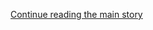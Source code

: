 <div id="app">

<div class="css-1ichrj1 e12j3pa50">

<div class="css-1lzk3av e12j3pa51">

<div class="css-142l3g4">

[Continue reading the main
story](#after-dfp-ad-top)

<div class="ad dfp-ad-top-wrapper" style="text-align:center;height:100%;display:block">

<div id="dfp-ad-top" class="place-ad" data-position="top" data-size-key="top">

</div>

</div>

<div id="after-dfp-ad-top">

</div>

</div>

</div>

</div>

<div>

<div class="NYTAppHideMasthead css-1r6wvpq e1suatyy0">

<div class="section css-ui9rw0 e1suatyy2">

<div class="css-11hrj97 er09x8g0">

<div class="css-6n7j50">

</div>

<span class="css-1dv1kvn">Sections</span>

<div class="css-10488qs">

<span class="css-1dv1kvn">SEARCH</span>

</div>

[Skip to content](#site-content)[Skip to site
index](#site-index)

</div>

<div class="css-8xdxq2 e1huz5gh0">

</div>

<div class="css-8pe5zk">

  - [English](/)
  - [Español](https://www.nytimes3xbfgragh.onion/es/)
  - [中文](https://cn.nytimes3xbfgragh.onion)

</div>

</div>

<div id="masthead-bar-one" class="section hasLinks css-165o1d9 e1csuq9d3">

<div class="css-bpgv3s e1csuq9d0">

</div>

<div class="css-1uqjmks e1csuq9d1">

</div>

<div class="css-9e9ivx">

[](https://myaccount.nytimes3xbfgragh.onion/auth/login?response_type=cookie&client_id=vi)

</div>

<div class="css-bfvq22 e1csuq9d2">

[Today’s
Paper](https://www.nytimes3xbfgragh.onion/section/todayspaper)

</div>

</div>

<div class="css-stscvm">

<div class="css-158f1cv" data-testid="masthead-desktop-logo">

</div>

</div>

<div class="css-wu78io">

</div>

<div class="css-1y7qxpi" data-aria-hidden="true" style="visibility:hidden">

<div class="css-1llhclm">

  - 
  - 
  - [World](https://www.nytimes3xbfgragh.onion/section/world)

  - [U.S.](https://www.nytimes3xbfgragh.onion/section/us)

  - [Politics](https://www.nytimes3xbfgragh.onion/section/politics)

  - [N.Y.](https://www.nytimes3xbfgragh.onion/section/nyregion)

  - [Business](https://www.nytimes3xbfgragh.onion/section/business)

  - [Opinion](https://www.nytimes3xbfgragh.onion/section/opinion)

  - [Tech](https://www.nytimes3xbfgragh.onion/section/technology)

  - [Science](https://www.nytimes3xbfgragh.onion/section/science)

  - [Health](https://www.nytimes3xbfgragh.onion/section/health)

  - [Sports](https://www.nytimes3xbfgragh.onion/section/sports)

  - [Arts](https://www.nytimes3xbfgragh.onion/section/arts)

  - [Books](https://www.nytimes3xbfgragh.onion/section/books)

  - [Style](https://www.nytimes3xbfgragh.onion/section/style)

  - [Food](https://www.nytimes3xbfgragh.onion/section/food)

  - [Travel](https://www.nytimes3xbfgragh.onion/section/travel)

  - [Magazine](https://www.nytimes3xbfgragh.onion/section/magazine)

  - [T Magazine](https://www.nytimes3xbfgragh.onion/section/t-magazine)

  - [Real Estate](https://www.nytimes3xbfgragh.onion/section/realestate)

  - [Video](https://www.nytimes3xbfgragh.onion/video)

</div>

</div>

<div class="css-1d8a290" data-testid="masthead-mini-nav">

  - [World](https://www.nytimes3xbfgragh.onion/section/world)
  - [U.S.](https://www.nytimes3xbfgragh.onion/section/us)
  - [Politics](https://www.nytimes3xbfgragh.onion/section/politics)
  - [N.Y.](https://www.nytimes3xbfgragh.onion/section/nyregion)
  - [Business](https://www.nytimes3xbfgragh.onion/section/business)
  - [Opinion](https://www.nytimes3xbfgragh.onion/section/opinion)
  - [Tech](https://www.nytimes3xbfgragh.onion/section/technology)
  - [Science](https://www.nytimes3xbfgragh.onion/section/science)
  - [Health](https://www.nytimes3xbfgragh.onion/section/health)
  - [Sports](https://www.nytimes3xbfgragh.onion/section/sports)
  - [Arts](https://www.nytimes3xbfgragh.onion/section/arts)
  - [Books](https://www.nytimes3xbfgragh.onion/section/books)
  - [Style](https://www.nytimes3xbfgragh.onion/section/style)
  - [Food](https://www.nytimes3xbfgragh.onion/section/food)
  - [Travel](https://www.nytimes3xbfgragh.onion/section/travel)
  - [Magazine](https://www.nytimes3xbfgragh.onion/section/magazine)
  - [T Magazine](https://www.nytimes3xbfgragh.onion/section/t-magazine)
  - [Real
Estate](https://www.nytimes3xbfgragh.onion/section/realestate)
  - [Video](https://www.nytimes3xbfgragh.onion/video)

</div>

</div>

</div>

<div data-aria-hidden="false">

<div id="site-content" data-role="main">

<div class="css-189d5rw e6b6cmu0">

<div class="css-1yuan6h">

<div class="css-xc44bh">

<div class="section css-o3tihn eq74mwp0" data-block-tracking-id="Briefings" data-testid="block-Briefings">

<div class="css-avqkzc">

<div class="css-1sm6zs8">

<div class="css-1om4z5c">

<div class="css-ydsmmq">

<div class="css-1ee8y2t assetWrapper">

<div class="css-geek62">

<div class="css-1d537rb e18972d70" media="[object Object]">

[](/2020/08/03/podcasts/the-daily/algorithmic-justice-racism.html)

<div class="css-1g8bx4t">

![](https://static01.graylady3jvrrxbe.onion/images/2017/01/29/podcasts/the-daily-album-art/the-daily-album-art-square320-v4.png)

</div>

</div>

[](/2020/08/03/podcasts/the-daily/algorithmic-justice-racism.html)

<div class="css-8oysku e18972d71" type="1">

<div class="css-1iexn6j e1voiwgp1">

## Listen to ‘The Daily”

</div>

</div>

<div class="css-8oysku e18972d71">

Wrongfully accused by an
algorithm.

</div>

</div>

</div>

</div>

<div class="css-ydsmmq">

<div class="css-1ee8y2t assetWrapper">

<div class="css-geek62">

<div class="css-1d537rb e18972d70" media="[object Object]">

[](/2020/07/30/podcasts/nice-white-parents-serial.html)

<div class="css-1g8bx4t">

![](https://static01.graylady3jvrrxbe.onion/images/2020/07/21/podcasts/nice-white-parents-album-art/nice-white-parents-album-art-square320.jpg)

</div>

</div>

[](/2020/07/30/podcasts/nice-white-parents-serial.html)

<div class="css-8oysku e18972d71" type="1">

<div class="css-1iexn6j e1voiwgp1">

## Listen to ‘Nice White Parents’

</div>

</div>

<div class="css-8oysku e18972d71">

When a group of white families came to one predominantly Black
school.

</div>

</div>

</div>

</div>

<div class="css-ydsmmq">

<div class="css-1ee8y2t assetWrapper">

<div class="css-geek62">

<div class="css-1d537rb e18972d70" media="[object Object]">

[](/2020/08/03/technology/tiktok-microsoft.html)

<div class="css-1g8bx4t">

![](https://static01.graylady3jvrrxbe.onion/images/2020/05/14/business/ontech-nl-icon/ontech-nl-icon-square640.jpg?quality=75&auto=webp&disable=upscale&width=350)

</div>

</div>

[](/2020/08/03/technology/tiktok-microsoft.html)

<div class="css-8oysku e18972d71" type="1">

<div class="css-1iexn6j e1voiwgp1">

## ‘On Tech With Shira Ovide’

</div>

</div>

<div class="css-8oysku e18972d71">

The strange saga of
TikTok.

</div>

</div>

</div>

</div>

</div>

<div class="css-1y8l3jc">

<div class="css-7utnqv">

<div class="css-rlo25n e1ll57lj2">

</div>

</div>

<div class="css-1hesgbm">

</div>

</div>

</div>

</div>

</div>

</div>

</div>

<div class="css-698um9">

<div class="css-1tk5puc">

<div class="css-jbmajz">

<div>

<div class="section css-15zaaaz eq74mwp0" data-block-tracking-id="Top Stories" data-testid="block-TopStories">

<div class="css-1oxv4in e1aa0s8g0">

<div class="css-1aew2eb eqveam62">

<div>

<div class="css-1qiat4j eqveam63">

<div class="css-1yoguk1 eqveam60">

<div class="css-qvz0vj eqveam61">

<div class="css-1aew2eb eqveam62">

<div class="css-1ee8y2t assetWrapper">

<div class="css-6p6lnl">

[](/2020/08/03/world/coronavirus-covid-19.html)

<div class="css-debyuq e1voiwgp1">

## <span>Fauci Supports Birx’s ‘New Phase’ Assessment After Trump Criticizes Her</span>

</div>

  - In backing up Dr. Deborah Birx, Dr. Anthony Fauci indirectly put
    himself at odds with President Trump, who had called her “pathetic.”
  - Already, some schools that have opened for in-person classes have
    had to impose quarantines or close temporarily because of
    infections. Here’s the
latest.

<div class="css-1slnf6i">

<div class="css-na047m">

<span class="css-eiiu5n e2clvhq0"><span class="newsStatus">live</span></span>

</div>

</div>

</div>

</div>

</div>

</div>

</div>

<div class="css-zmmks0 eqveam60">

<div class="css-1qj0wac eqveam61">

<div class="css-1g8bx4t">

![](https://static01.graylady3jvrrxbe.onion/newsgraphics/2020/03/16/coronavirus-maps/6cb2cfe296478ee6a7ff625e46af4732b84fb121/build/curve-grid/cases/total/USA.svg)

</div>

</div>

</div>

</div>

</div>

<div>

<div class="css-1qiat4j eqveam63">

<div class="css-bs48m0 eqveam60">

<div class="css-1qj0wac eqveam61">

<div class="css-1ee8y2t assetWrapper">

<div class="css-6p6lnl">

[](/2020/08/03/us/politics/congress-jobless-aid-talks-trump.html)

<div class="css-debyuq e1voiwgp1">

## With Jobless Aid Expired, Trump Sidelines Himself in Stimulus Talks

</div>

As his team met with Democratic leaders to try to reach a deal,
President Trump insulted Democrats and mused about short-circuiting the
discussion.

<div>

<div class="css-na047m">

</div>

</div>

</div>

</div>

</div>

</div>

<div class="css-bs48m0 eqveam60">

<div class="css-1qj0wac eqveam61">

<div class="css-1ee8y2t assetWrapper">

<div class="css-6p6lnl">

[](/2020/08/03/us/politics/yrc-coronavirus-relief-funds.html)

<div class="css-debyuq e1voiwgp1">

## Rescue of Trucking Company With White House Ties Draws Scrutiny

</div>

A $700 million loan made YRC Worldwide one of the largest recipients of
taxpayer money meant to support businesses and workers during the
pandemic.

<div>

<div class="css-na047m">

</div>

</div>

</div>

</div>

</div>

</div>

</div>

</div>

</div>

</div>

<div class="css-1nuzdmm e1aa0s8g0">

<div class="css-1ee8y2t assetWrapper">

<div class="css-1g8bx4t">

![](https://static01.graylady3jvrrxbe.onion/newsgraphics/2020/03/16/coronavirus-maps/b51a1199676bcbc2847cd5292490df572d07e0cb/images/orphan_usa-threeByTwoSmallAt2X.png)

</div>

</div>

</div>

<div class="css-1nuzdmm e1aa0s8g0">

<div class="css-1qiat4j eqveam63">

<div class="css-1yoguk1 eqveam60">

<div class="css-qvz0vj eqveam61">

<div class="css-1aew2eb eqveam62">

<div class="css-1ee8y2t assetWrapper">

<div class="css-6p6lnl">

[](/2020/08/03/nyregion/donald-trump-taxes-cyrus-vance.html)

<div class="css-debyuq e1voiwgp1">

## <span>D.A. Is Investigating Trump and His Company Over Fraud, Filing Suggests</span>

</div>

The Manhattan district attorney’s office made the disclosure in a court
filing arguing President Trump’s accountants should turn over his tax
returns.

<div>

<div class="css-na047m">

</div>

</div>

</div>

</div>

</div>

</div>

</div>

<div class="css-zmmks0 eqveam60">

<div class="css-1qj0wac eqveam61">

<div class="css-1aew2eb eqveam62">

<div class="css-1qiat4j eqveam63">

<div class="css-ws86q6 eqveam60">

<div class="css-1qj0wac eqveam61">

[](/2020/08/03/nyregion/donald-trump-taxes-cyrus-vance.html)

<div class="css-1g8bx4t">

![President Trump has asked a federal judge to invalidate a subpoena
asking for eight years of his personal and corporate tax returns. 
<span class="credit">Doug Mills/The New York
Times</span>](https://static01.graylady3jvrrxbe.onion/images/2020/08/03/nyregion/03nytrumptaxes-1/03nytrumptaxes-1-threeByTwoSmallAt2X.jpg?quality=75&auto=webp&disable=upscale)

</div>

</div>

</div>

<div class="css-778gjy eqveam60">

<div class="css-1qj0wac eqveam61">

<div class="css-1ee8y2t assetWrapper">

<div class="css-6p6lnl">

[](/2020/08/03/us/politics/michigan-primary-rashida-tlaib-brenda-jones.html)

<div class="css-debyuq e1voiwgp1">

## Rashida Tlaib Won Her Last Primary by 900 Votes. How Will the Rematch Go?

</div>

The Michigan Democrat is fighting for her political life.

<div>

<div class="css-na047m">

</div>

</div>

</div>

</div>

</div>

</div>

</div>

<div class="css-1ee8y2t assetWrapper">

<div class="css-6p6lnl">

[](/2020/08/03/nyregion/nyc-congress-carolyn-mahoney-ballots.html)

<div class="css-debyuq e1voiwgp1">

## Disputed Ballots Must Be Counted in N.Y. House Primary, Judge Rules

</div>

The race for the seat held by Representative Carolyn Maloney has become
a symbol of potential problems with mail-in
voting.

<div>

<div class="css-na047m">

</div>

</div>

</div>

</div>

</div>

</div>

</div>

</div>

</div>

<div class="css-1nuzdmm e1aa0s8g0">

<div>

<div class="css-1qiat4j eqveam63">

<div class="css-1fgqvm0 eqveam60">

<div class="css-1qj0wac eqveam61">

<div class="css-1ee8y2t assetWrapper">

<div class="css-6p6lnl">

[](/2020/08/03/business/economy/trump-tiktok-china-business.html)

<div class="css-debyuq e1voiwgp1">

## <span>TikTok, Trump and an Impulse to Act as C.E.O. to Corporate America</span>

</div>

President Trump’s interventions in company dealings based on his
instincts are a departure from the arm’s-length approach of his
predecessors.

<div>

<div class="css-na047m">

</div>

</div>

</div>

</div>

</div>

</div>

<div class="css-ws86q6 eqveam60">

<div class="css-1qj0wac eqveam61">

<div class="css-1aew2eb eqveam62">

<div class="css-1ee8y2t assetWrapper">

<div class="css-6p6lnl">

[](/2020/08/03/technology/trump-tiktok-microsoft.html)

<div class="css-debyuq e1voiwgp1">

## Trump Reverses Course on TikTok, Opening Door to Microsoft Bid

</div>

The president said he did not object to a potential acquisition of the
Chinese-owned app, retreating from comments about banning the service.

<div>

<div class="css-na047m">

</div>

</div>

</div>

</div>

</div>

</div>

</div>

</div>

</div>

</div>

<div class="css-1nuzdmm e1aa0s8g0">

<div class="css-1ee8y2t assetWrapper">

<div class="css-1qiat4j eqveam63">

<div class="css-1yoguk1 eqveam60">

<div class="css-qvz0vj eqveam61">

[](/2020/08/03/us/isaias-storm-updates.html)

<div class="css-debyuq e1voiwgp1">

## <span>Hurricane Isaias Makes Landfall in North Carolina</span>

</div>

Forecasters warned of heavy rain and powerful winds as the storm travels
up the East Coast. Flash floods and tornadoes are possible. Catch up on
the latest.

<div>

<div class="css-na047m">

</div>

</div>

</div>

</div>

<div class="css-zmmks0 eqveam60">

<div class="css-1qj0wac eqveam61">

[](/2020/08/03/us/isaias-storm-updates.html)

<div class="css-1g8bx4t">

<div class="css-zjzyr8">

<div data-testid="lazyimage-container" style="height:480px">

</div>

</div>

<div class="section css-1xdhyk6 e2u1rkt0" data-aria-hidden="true">

Floodwaters rose in Myrtle Beach, S.C., on Monday.
<span class="credit">Sean Rayford/Getty
Images</span>

</div>

</div>

</div>

</div>

</div>

</div>

</div>

<div class="css-1nuzdmm e1aa0s8g0">

<div class="css-1ee8y2t assetWrapper">

<div class="css-1g8bx4t">

<div>

</div>

</div>

</div>

</div>

<div class="css-1nuzdmm e1aa0s8g0">

<div class="css-upgn5b eqveam64">

### Those We’ve Lost

</div>

<div class="css-1qiat4j eqveam63">

<div class="css-1yoguk1 eqveam60">

<div class="css-qvz0vj eqveam61">

<div class="css-1aew2eb eqveam62">

<div class="css-1ee8y2t assetWrapper">

<div class="css-6p6lnl">

[](/2020/08/01/obituaries/victor-victor-dead-coronavirus.html)

<div class="css-debyuq e1voiwgp1">

## <span>Víctor Víctor, Known for the Hit ‘Mesita de Noche,’ Dies at 71</span>

</div>

A singer, songwriter and producer, Mr. Víctor also worked to bring
theater, music and dance lessons to underprivileged communities. He died
of
Covid-19.

<div>

<div class="css-na047m">

</div>

</div>

</div>

</div>

</div>

</div>

</div>

<div class="css-zmmks0 eqveam60">

<div class="css-1qj0wac eqveam61">

<div class="css-1aew2eb eqveam62">

<div class="css-1qiat4j eqveam63">

<div class="css-ws86q6 eqveam60">

<div class="css-1qj0wac eqveam61">

[](/2020/08/01/obituaries/victor-victor-dead-coronavirus.html)

<div class="css-1g8bx4t">

<div class="css-zjzyr8">

<div data-testid="lazyimage-container" style="height:177.77777777777777px">

</div>

</div>

<div class="section css-1xdhyk6 e2u1rkt0" data-aria-hidden="true">

The Dominican singer Víctor Víctor in an undated photo.
<span class="credit">via Victor family</span>

</div>

</div>

</div>

</div>

<div class="css-778gjy eqveam60">

<div class="css-1qj0wac eqveam61">

<div class="css-1ee8y2t assetWrapper">

<div class="css-6p6lnl">

[](/2020/07/30/obituaries/waldemar-gonzalez-dead-coronavirus.html)

<div class="css-debyuq e1voiwgp1">

## Waldemar Gonzalez, Social Worker Who Drew on His Own Life, Dies at 72

</div>

He grew up with an abusive father and carried that pain into adulthood
before becoming “Dad 2.0.” He died of the
virus.

<div>

<div class="css-na047m">

</div>

</div>

</div>

</div>

</div>

</div>

</div>

<div class="css-1ee8y2t assetWrapper">

<div class="css-6p6lnl">

[](/interactive/2020/obituaries/people-died-coronavirus-obituaries.html)

<div class="css-debyuq e1voiwgp1">

## The pandemic has taken an incalculable death toll. Here are some of those we’ve lost.

</div>

<div>

<div class="css-na047m">

</div>

</div>

</div>

</div>

</div>

</div>

</div>

</div>

</div>

</div>

</div>

</div>

<div class="css-717c4s">

<div>

<div class="section css-1g8pbzc eq74mwp0" data-block-tracking-id="Opinion" data-testid="block-Opinion">

[](https://www.nytimes3xbfgragh.onion/section/opinion?pagetype=Homepage&action=click&module=Opinion)

### Opinion

<div class="css-anz6u5">

<div class="css-tub26b">

<div class="css-1ee8y2t assetWrapper">

<div class="css-6p6lnl">

[](/2020/08/03/opinion/republicans-unemployed-coronavirus.html)

<div class="css-dcl9ft">

![Paul
Krugman](https://static01.graylady3jvrrxbe.onion/images/2018/04/02/opinion/paul-krugman/paul-krugman-thumbLarge.png?quality=75&auto=webp&disable=upscale)

</div>

<div class="css-debyuq e1voiwgp1">

<div class="css-1xdt15l">

<div class="css-1dvlumo e18df3gd0">

Paul Krugman

</div>

</div>

## The Unemployed Stare Into the Abyss. Republicans Look Away.

</div>

The cruelty and ignorance of Trump and his allies are creating another
gratuitous disaster.

<div>

<div class="css-na047m">

</div>

</div>

</div>

</div>

</div>

<div class="css-tub26b">

<div class="css-1ee8y2t assetWrapper">

<div class="css-1qiat4j eqveam63">

<div class="css-7douaa eqveam60">

<div class="css-qvz0vj eqveam61">

[](/2020/08/03/opinion/senior-voters-biden-trump-2020.html)

<div class="css-dcl9ft">

![Michelle
Cottle](https://static01.graylady3jvrrxbe.onion/images/2019/06/25/opinion/michelle-cottle-circular/michelle-cottle-circular-thumbLarge-v2.png?quality=75&auto=webp&disable=upscale)

</div>

<div class="css-debyuq e1voiwgp1">

<div class="css-1xdt15l">

<div class="css-1dvlumo e18df3gd0">

Michelle Cottle

</div>

</div>

## Disenchanted Seniors for Biden

</div>

The pandemic is particularly dangerous for older Americans, and Trump is
losing their
support.

<div>

<div class="css-na047m">

</div>

</div>

</div>

</div>

<div class="css-7douaa eqveam60">

<div class="css-1qj0wac eqveam61">

[](/2020/08/03/opinion/senior-voters-biden-trump-2020.html)

<div class="css-1g8bx4t">

![](https://static01.graylady3jvrrxbe.onion/images/2020/08/03/opinion/03cottleWeb/03cottleWeb-square640.jpg?quality=75&auto=webp&disable=upscale&width=350)

</div>

</div>

</div>

</div>

</div>

</div>

</div>

<div class="css-dh19r0">

<div class="css-tub26b">

<div class="css-6p6lnl">

[](/2020/08/03/opinion/israel-palestine-one-state-solution.html)

<div class="css-dcl9ft">

![Bret
Stephens](https://static01.graylady3jvrrxbe.onion/images/2017/08/27/insider/bretstephens/bretstephens-thumbLarge-v6.png?quality=75&auto=webp&disable=upscale)

</div>

<div class="css-debyuq e1voiwgp1">

<div class="css-1xdt15l">

<div class="css-tnu8m6 e18df3gd0">

Bret Stephens

</div>

</div>

## The Siren Song of ‘One State’

</div>

</div>

</div>

<div class="css-tub26b">

<div class="css-6p6lnl">

[](/2020/08/03/opinion/spacex-stonehenge-mars.html)

<div class="css-debyuq e1voiwgp1">

<div class="css-1xdt15l">

<div class="css-tnu8m6 e18df3gd0">

The Editorial Board

</div>

</div>

## The Good News About What Human Genius Can Still Do

</div>

</div>

</div>

<div class="css-tub26b">

<div class="css-6p6lnl">

[](/2020/08/03/opinion/trump-biden-2020.html)

<div class="css-debyuq e1voiwgp1">

<div class="css-1xdt15l">

<div class="css-tnu8m6 e18df3gd0">

Gail Collins and Bret Stephens

</div>

</div>

## Trump Doesn’t Like What He Sees in the Crystal Ball

</div>

</div>

</div>

<div class="css-tub26b">

<div class="css-6p6lnl">

[](/2020/08/03/opinion/coronavirus-vaccine-efficacy-trials.html)

<div class="css-debyuq e1voiwgp1">

<div class="css-1xdt15l">

<div class="css-tnu8m6 e18df3gd0">

Natalie
Dean

</div>

</div>

## I’d Need Evidence Before I Got a Covid-19 Vaccine. It Doesn’t Exist Yet.

</div>

</div>

</div>

<div class="css-tub26b">

<div class="css-6p6lnl">

[](/2020/08/03/opinion/feral-cat-dying.html)

<div class="css-dcl9ft">

![Margaret
Renkl](https://static01.graylady3jvrrxbe.onion/images/2017/04/08/opinion/margaret-renkl/margaret-renkl-thumbLarge-v2.png?quality=75&auto=webp&disable=upscale)

</div>

<div class="css-debyuq e1voiwgp1">

<div class="css-1xdt15l">

<div class="css-tnu8m6 e18df3gd0">

Margaret Renkl

</div>

</div>

## Death of a Cat

</div>

</div>

</div>

<div class="css-tub26b">

<div class="css-6p6lnl">

[](/2020/08/02/opinion/coronavirus-gohmert-congress-testing.html)

<div class="css-debyuq e1voiwgp1">

<div class="css-1xdt15l">

<div class="css-tnu8m6 e18df3gd0">

The Editorial Board

</div>

</div>

## Why Are So Many People on Capitol Hill Getting Infected?

</div>

</div>

</div>

<div class="css-tub26b">

<div class="css-6p6lnl">

[](/2020/08/03/opinion/portland-protests-police-chief.html)

<div class="css-debyuq e1voiwgp1">

<div class="css-1xdt15l">

<div class="css-tnu8m6 e18df3gd0">

Chuck Lovell

</div>

</div>

## I’m the Police Chief in Portland. Violence Isn’t the Answer.

</div>

</div>

</div>

<div class="css-tub26b">

<div class="css-6p6lnl">

[](/2020/08/03/opinion/electoral-college-racism-white-supremacy.html)

<div class="css-debyuq e1voiwgp1">

<div class="css-1xdt15l">

<div class="css-tnu8m6 e18df3gd0">

Alexander Keyssar

</div>

</div>

## How Has the Electoral College Survived for This Long?

</div>

</div>

</div>

<div class="css-tub26b">

<div class="css-6p6lnl">

[](/2020/08/03/opinion/trump-biden-presidential-debates-2020.html)

<div class="css-debyuq e1voiwgp1">

<div class="css-1xdt15l">

<div class="css-tnu8m6 e18df3gd0">

Elizabeth
Drew

</div>

</div>

## Scrap the Presidential Debates (and Not for Health Reasons)

</div>

</div>

</div>

</div>

</div>

</div>

</div>

<div class="css-ie51lk">

<div class="section css-1m986x7 eq74mwp0" data-block-tracking-id="Editors Picks" data-testid="block-EditorsPicks">

### Editors’ Picks

<div class="css-y3bpqq">

<div class="css-17q3ou7">

<div class="css-4xmvjg">

<div class="css-1ee8y2t assetWrapper">

<div>

<div class="css-1xaqcky">

[](/interactive/2020/07/30/world/asia/china-1950s-echoed-today.html)

<div class="css-1g8bx4t">

![<span class="credit">Photo illustration by The New York Times;
portraits by Richard Harrington, via Stephen Bulger
Gallery</span>](https://static01.graylady3jvrrxbe.onion/images/2020/07/30/world/30-china-then-now-static-promo/30-china-then-now-static-promo-threeByTwoMediumAt2X-v2.jpg)

</div>

</div>

<div class="css-1nl6p6m">

[](/interactive/2020/07/30/world/asia/china-1950s-echoed-today.html)

<div class="css-debyuq e1voiwgp1">

## <span>Hope, Despair, Control: The 1950s China My Father Saw, Echoed Today</span>

</div>

William Stevenson was one of the first foreign correspondents to visit
the People’s Republic of China. Decades later, his daughter visited too.

<div>

<div class="css-na047m">

</div>

</div>

</div>

</div>

</div>

</div>

</div>

<div class="css-1lqor8g">

<div class="css-1177x0a">

<div class="css-1ee8y2t assetWrapper">

<div class="css-1qiat4j eqveam63">

<div class="css-7douaa eqveam60">

<div class="css-1qj0wac eqveam61">

[](/interactive/2020/08/03/magazine/padma-lakshmi-interview.html)

<div class="css-debyuq e1voiwgp1">

## Padma Lakshmi Wants Us to Eat More Adventurously

</div>

“There’s such a laziness about reaching for the thing that is most
familiar.”

<div>

<div class="css-na047m">

</div>

</div>

</div>

</div>

<div class="css-7douaa eqveam60">

<div class="css-1qj0wac eqveam61">

[](/interactive/2020/08/03/magazine/padma-lakshmi-interview.html)

<div class="css-1g8bx4t">

<div class="css-zjzyr8">

<div data-testid="lazyimage-container" style="height:145.33333333333334px">

</div>

</div>

</div>

</div>

</div>

</div>

</div>

</div>

<div class="css-1177x0a">

<div class="css-1ee8y2t assetWrapper">

<div class="css-1qiat4j eqveam63">

<div class="css-7douaa eqveam60">

<div class="css-1qj0wac eqveam61">

[](/2020/08/02/nyregion/metropolitan-diary.html)

<div class="css-debyuq e1voiwgp1">

## ‘As I Started to Walk Away, the Second Man Reached Out His Hand’

</div>

Giving directions, a noisy Chinatown dining room and more reader tales
of New York City in this week’s Metropolitan
Diary.

<div>

<div class="css-na047m">

</div>

</div>

</div>

</div>

<div class="css-7douaa eqveam60">

<div class="css-1qj0wac eqveam61">

[](/2020/08/02/nyregion/metropolitan-diary.html)

<div class="css-1g8bx4t">

<div class="css-zjzyr8">

<div data-testid="lazyimage-container" style="height:145.33333333333334px">

</div>

</div>

</div>

</div>

</div>

</div>

</div>

</div>

</div>

</div>

</div>

</div>

</div>

</div>

<div class="css-6nrzw0">

<div class="css-uvu2in e12j3pa50">

<div class="css-1rm0ct8 e12j3pa51">

<div class="css-142l3g4">

### Advertisement

[Continue reading the main
story](#after-dfp-ad-mid1-large)

<div id="dfp-ad-mid1-large" class="ad dfp-ad-mid1-large-wrapper" style="text-align:center;height:100%;display:block">

</div>

<div id="after-dfp-ad-mid1-large">

</div>

</div>

</div>

</div>

</div>

<div class="css-19tmjl7">

<div>

</div>

</div>

</div>

<div class="css-djiuqn ekmemt90" data-testid="feedback">

We’d like your thoughts on the New York Times home page experience.[Let
us know what you
think](http://nyt.qualtrics.com/jfe/form/SV_eFJmKj9v0krSE0l)

</div>

</div>

## Site Index

<div>

</div>

## Site Information Navigation

  - [© <span>2020</span> <span>The New York Times
    Company</span>](https://help.nytimes3xbfgragh.onion/hc/en-us/articles/115014792127-Copyright-notice)

<!-- end list -->

  - [NYTCo](https://www.nytco.com/)
  - [Contact
    Us](https://help.nytimes3xbfgragh.onion/hc/en-us/articles/115015385887-Contact-Us)
  - [Work with us](https://www.nytco.com/careers/)
  - [Advertise](https://nytmediakit.com/)
  - [T Brand Studio](http://www.tbrandstudio.com/)
  - [Your Ad
    Choices](https://www.nytimes3xbfgragh.onion/privacy/cookie-policy#how-do-i-manage-trackers)
  - [Privacy](https://www.nytimes3xbfgragh.onion/privacy)
  - [Terms of
    Service](https://help.nytimes3xbfgragh.onion/hc/en-us/articles/115014893428-Terms-of-service)
  - [Terms of
    Sale](https://help.nytimes3xbfgragh.onion/hc/en-us/articles/115014893968-Terms-of-sale)
  - [Site
    Map](https://spiderbites.nytimes3xbfgragh.onion)
  - [Help](https://help.nytimes3xbfgragh.onion/hc/en-us)
  - [Subscriptions](https://www.nytimes3xbfgragh.onion/subscription?campaignId=37WXW)

</div>

</div>
